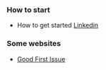 ### How to start 
- How to get started [Linkedin](https://www.linkedin.com/feed/update/urn:li:activity:7041479167359553536/)


### Some websites
- [Good First Issue](https://goodfirstissues.com/)